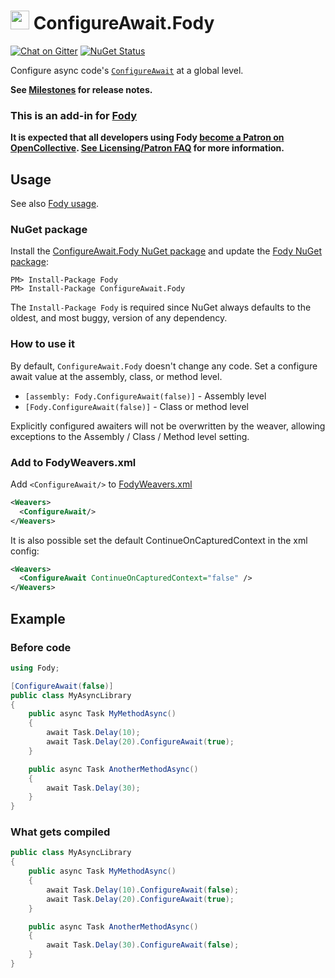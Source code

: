 # <img src="/package_icon.png" height="30px"> ConfigureAwait.Fody

[![Chat on Gitter](https://img.shields.io/gitter/room/fody/fody.svg)](https://gitter.im/Fody/Fody)
[![NuGet Status](https://badge.fury.io/nu/configureawait.fody.svg)](https://www.nuget.org/packages/ConfigureAwait.Fody/)

Configure async code's [`ConfigureAwait`](https://msdn.microsoft.com/en-us/library/system.threading.tasks.task.configureawait) at a global level.


**See [Milestones](../../milestones?state=closed) for release notes.**

### This is an add-in for [Fody](https://github.com/Fody/Home/)

**It is expected that all developers using Fody [become a Patron on OpenCollective](https://opencollective.com/fody/contribute/patron-3059). [See Licensing/Patron FAQ](https://github.com/Fody/Home/blob/master/pages/licensing-patron-faq.md) for more information.**


## Usage

See also [Fody usage](https://github.com/Fody/Home/blob/master/pages/usage.md).


### NuGet package

Install the [ConfigureAwait.Fody NuGet package](https://nuget.org/packages/ConfigureAwait.Fody/) and update the [Fody NuGet package](https://nuget.org/packages/Fody/):

```
PM> Install-Package Fody
PM> Install-Package ConfigureAwait.Fody
```

The `Install-Package Fody` is required since NuGet always defaults to the oldest, and most buggy, version of any dependency.


### How to use it

By default, `ConfigureAwait.Fody` doesn't change any code. Set a configure await value at the assembly, class, or method level.

 * `[assembly: Fody.ConfigureAwait(false)]` - Assembly level
 * `[Fody.ConfigureAwait(false)]` - Class or method level

Explicitly configured awaiters will not be overwritten by the weaver, allowing exceptions to the Assembly / Class / Method level setting.

### Add to FodyWeavers.xml

Add `<ConfigureAwait/>` to [FodyWeavers.xml](https://github.com/Fody/Home/blob/master/pages/usage.md#add-fodyweaversxml)

```xml
<Weavers>
  <ConfigureAwait/>
</Weavers>
```

It is also possible set the default ContinueOnCapturedContext in the xml config:

```xml
<Weavers>
  <ConfigureAwait ContinueOnCapturedContext="false" />
</Weavers>
```


## Example


### Before code

```csharp
using Fody;

[ConfigureAwait(false)]
public class MyAsyncLibrary
{
    public async Task MyMethodAsync()
    {
        await Task.Delay(10);
        await Task.Delay(20).ConfigureAwait(true);
    }

    public async Task AnotherMethodAsync()
    {
        await Task.Delay(30);
    }
}
```


### What gets compiled

```csharp
public class MyAsyncLibrary
{
    public async Task MyMethodAsync()
    {
        await Task.Delay(10).ConfigureAwait(false);
        await Task.Delay(20).ConfigureAwait(true);
    }

    public async Task AnotherMethodAsync()
    {
        await Task.Delay(30).ConfigureAwait(false);
    }
}
```
